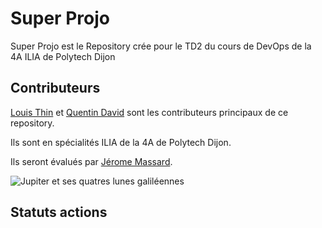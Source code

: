 # Super Projo

Super Projo est le Repository crée pour le TD2 du cours de DevOps de la 4A ILIA de Polytech Dijon

## Contributeurs

[Louis Thin](https://github.com/louist1425) et [Quentin David](https://github.com/QDAVVV) sont les contributeurs principaux de ce repository.

Ils sont en spécialités ILIA de la 4A de Polytech Dijon.

Ils seront évalués par [Jérome Massard](https://github.com/JeromeMSD).

![Jupiter et ses quatres lunes galiléennes](https://science.nasa.gov/wp-content/uploads/2023/09/Galilean_Moons-800.jpg?w=1536&format=webp)

## Statuts actions

